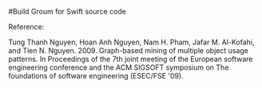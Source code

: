 #Build Groum for Swift source code

Reference:

Tung Thanh Nguyen, Hoan Anh Nguyen, Nam H. Pham, Jafar M. Al-Kofahi, and Tien N. Nguyen. 2009. Graph-based mining of multiple object usage patterns. In Proceedings of the 7th joint meeting of the European software engineering conference and the ACM SIGSOFT symposium on The foundations of software engineering (ESEC/FSE '09).



